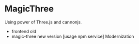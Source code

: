 # MagicThree

Using power of Three.js and cannonjs.

 - frontend old
 - magic-three new version [usage npm service] Modernization
 

